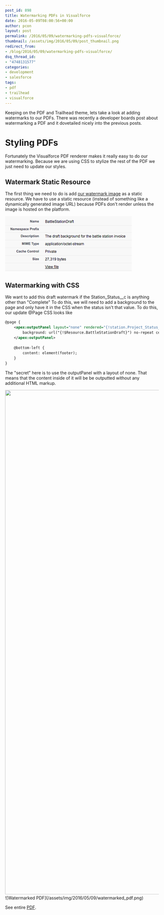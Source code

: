 ```yaml
---
post_id: 898
title: Watermarking PDFs in Visualforce
date: 2016-05-09T08:00:56+00:00
author: pcon
layout: post
permalink: /2016/05/09/watermarking-pdfs-visualforce/
thumbnail: /assets/img/2016/05/09/post_thumbnail.png
redirect_from:
- /blog/2016/05/09/watermarking-pdfs-visualforce/
dsq_thread_id:
- "4748131577"
categories:
- development
- salesforce
tags:
- pdf
- trailhead
- visualforce
---
```

Keeping on the PDF and Trailhead theme, lets take a look at adding watermarks to our PDFs.  There was recently a developer boards post about watermarking a PDF and it dovetailed nicely into the previous posts.

<!--more-->

# Styling PDFs

Fortunately the Visualforce PDF renderer makes it really easy to do our watermarking.  Because we are using CSS to stylize the rest of the PDF we just need to update our styles.

## Watermark Static Resource

The first thing we need to do is add [our watermark image](/assets/img/2016/05/09/watermark.png) as a static resource.  We have to use a static resource (instead of something like a dynamically generated image URL) because PDFs don't render unless the image is hosted on the platform.

![Watermark static resource](/assets/img/2016/05/09/static_resource.png)

## Watermarking with CSS

We want to add this draft watermark if the Station\_Status\__c is anything other than "Complete"  To do this, we will need to add a background to the page and only have it in the CSS when the status isn't that value.  To do this, our update @Page CSS looks like

```xml
@page {
    <apex:outputPanel layout="none" rendered="{!station.Project_Status__c != 'Complete'}">
        background: url("{!$Resource.BattleStationDraft}") no-repeat center center;
    </apex:outputPanel>

    @bottom-left {
        content: element(footer);
    }
}
```

The "secret" here is to use the outputPanel with a layout of none.  That means that the content inside of it will be be outputted without any additional HTML markup.

<img class="alignnone" src="" alt="" width="1275" height="1650" />
![Watermarked PDF](/assets/img/2016/05/09/watermarked_pdf.png)

See entire [PDF](/assets/img/2016/05/09/watermarked_pdf.pdf).